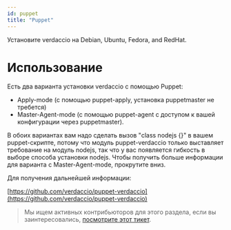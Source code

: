 ```yaml
---
id: puppet
title: "Puppet"
---
```


Установите verdaccio на Debian, Ubuntu, Fedora, and RedHat.

# Использование

Есть два варианта установки verdaccio с помощью Puppet:

* Apply-mode (с помощью puppet-apply, установка puppetmaster не требется)
* Master-Agent-mode (с помощью puppet-agent с доступом к вашей конфигурации через puppetmaster).

В обоих вариантах вам надо сделать вызов "class nodejs {}" в вашем puppet-скрипте, потому что модуль puppet-verdaccio только выставляет требование на модуль nodejs, так что у вас появляется гибкость в выборе способа установки nodejs. Чтобы получить больше информации для варианта с Master-Agent-mode, прокрутите вниз.

Для получения дальнейшей информации:

[https://github.com/verdaccio/puppet-verdaccio](https://github.com/verdaccio/puppet-verdaccio)

> Мы ищем активных контрибьюторов для этого раздела, если вы заинтересовались, [посмотрите этот тикет](https://github.com/verdaccio/puppet-verdaccio/issues/11).




